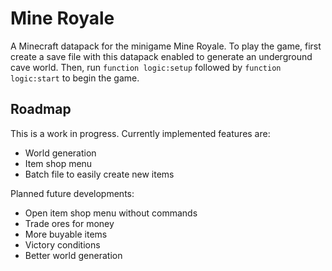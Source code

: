 # Mine Royale

A Minecraft datapack for the minigame Mine Royale. To play the game, first
create a save file with this datapack enabled to generate an underground cave
world. Then, run `function logic:setup` followed by `function logic:start` to
begin the game.

## Roadmap

This is a work in progress. Currently implemented features are:
- World generation
- Item shop menu
- Batch file to easily create new items

Planned future developments:
- Open item shop menu without commands
- Trade ores for money
- More buyable items
- Victory conditions
- Better world generation